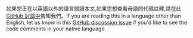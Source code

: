 <span data-ttu-id="37a10-101">如果您正在以英語以外的語言閱讀本文,如果您想查看母語的代碼註釋,請在此[GitHub 討論中](https://github.com/aspnet/AspNetCore.Docs/issues/16455)告知我們。</span><span class="sxs-lookup"><span data-stu-id="37a10-101">If you are reading this in a language other than English, let us know in this [GitHub discussion issue](https://github.com/aspnet/AspNetCore.Docs/issues/16455) if you'd like to see the code comments in your native language.</span></span>